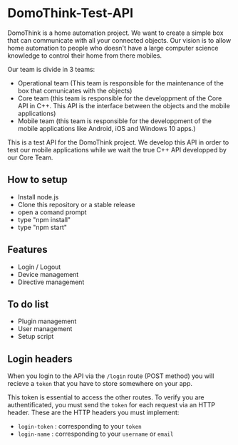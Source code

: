 # DomoThink-Test-API

DomoThink is a home automation project. We want to create a simple box that can communicate with all your connected objects. Our vision is to allow home automation to people who doesn't have a large computer science knowledge to control their home from there mobiles.

Our team is divide in 3 teams:
- Operational team (This team is responsible for the maintenance of the box that comunicates with the objects)
- Core team (this team is responsible for the developpment of the Core API in C++. This API is the interface between the objects and the mobile applications)
- Mobile team (this team is responsible for the developpment of the mobile applications like Android, iOS and Windows 10 apps.)

This is a test API for the DomoThink project. We develop this API in order to test our mobile applications while we wait the true C++ API developped by our Core Team.


## How to setup

- Install node.js
- Clone this repository or a stable release
- open a comand prompt
- type "npm install"
- type "npm start"

## Features

- Login / Logout
- Device management
- Directive management

## To do list

- Plugin management
- User management
- Setup script

## Login headers

When you login to the API via the `/login` route (POST method) you will recieve a `token` that you have to store somewhere on your app.

This token is essential to access the other routes. To verify you are authentificated, you must send the `token` for each request via an HTTP header.
These are the HTTP headers you must implement:

- `login-token` : corresponding to your `token`
- `login-name` : corresponding to your `username` or `email` 
